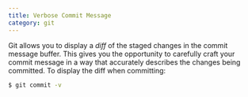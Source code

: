```yaml
---
title: Verbose Commit Message
category: git
---
```


Git allows you to display a *diff* of the staged changes in the commit
message buffer. This gives you the opportunity to carefully craft your
commit message in a way that accurately describes the changes being
committed. To display the diff when committing:

```bash
$ git commit -v
```
